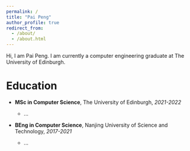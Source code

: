 ```yaml
---
permalink: /
title: "Pai Peng"
author_profile: true
redirect_from: 
  - /about/
  - /about.html
---
```

  
Hi, I am Pai Peng. I am currently a computer engineering graduate at The University of Edinburgh. 

Education
======

+ **MSc in Computer Science**, The University of Edinburgh, *2021-2022*
  + ...

+ **BEng in Computer Science**, Nanjing University of Science and Technology, *2017-2021*
  + ...

  

